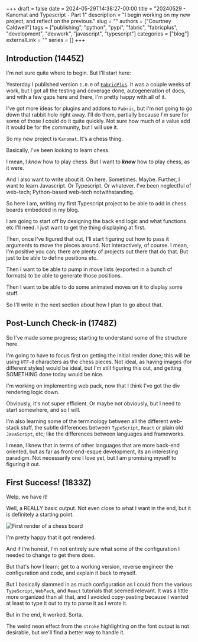 +++ 
draft = false
date = 2024-05-29T14:38:27-00:00
title = "20240529 - Kanomat and Typescript - Part 1"
description = "I begin working on my new project, and reflect on the previous."
slug = ""
authors = ["Courtney Caldwell"]
tags = ["publishing", "python", "pypi", "fabric", "fabricplus", "development", "devwork", "javascript", "typescript"]
categories = ["blog"]
externalLink = ""
series = []
+++

## Introduction (1445Z)

I'm not sure quite where to begin. But I'll start here:

Yesterday I published version `1.0.0` of [`FabricPlus`](https://github.com/prokopto-dev/fabric-plus). It was a couple weeks of work, but I got all the testing and coverage done, autogeneration of docs, and with a few gaps here and there, I'm pretty happy with all of it.

I've got more ideas for plugins and addons to `Fabric`, but I'm not going to go down that rabbit hole right away. I'll do them, partially because I'm sure for some of those I could do it quite quickly. Not sure how much of a value add it would be for the community, but I will use it.

So my new project is `Kanomat`. It's a chess thing.

Basically, I've been looking to learn chess.

I mean, I *know* how to play chess. But I want to ***know*** how to play chess, as it were.

And I also want to write about it. On here. Sometimes. Maybe. Further, I want to learn Javascript. Or Typescript. Or whatever. I've been neglectful of web-tech; Python-based web-tech notwithstanding.

So here I am, writing my first Typescript project to be able to add in chess boards embedded in my blog.

I am going to start off by designing the back end logic and what functions etc I'll need. I just want to get the thing displaying at first.

Then, once I've figured that out, I'll start figuring out how to pass it arguments to move the pieces around. Not interactively, of course. I mean, I'm positive you can; there are plenty of projects out there that do that. But just to be able to define positions etc.

Then I want to be able to pump in move lists (exported in a bunch of formats) to be able to generate those positions.

Then I want to be able to do some animated moves on it to display some stuff.

So I'll write in the next section about how I plan to go about that.

## Post-Lunch Check-in (1748Z)

So I've made some progress; starting to understand some of the structure here.

I'm going to have to focus first on getting the initial render done; this will be using `UTF-8` characters as the chess pieces. Not ideal, as having images (for different styles) would be ideal, but I'm still figuring this out, and getting SOMETHING done today would be nice.

I'm working on implementing web pack, now that I think I've got the div rendering logic down.

Obviously, it's not super efficient. Or maybe not obviously, but I need to start somewhere, and so I will.

I'm also learning some of the terminology between all the different web-stack stuff, the subtle differences between `TypeScript`, `React` or plain old `JavaScript`, etc; like the differences between languages and frameworks.

I mean, I knew that in terms of other languages that are more back-end oriented, but as far as front-end-esque development, its an interesting paradigm. Not necessarily one I love yet, but I am promising myself to figuring it out.

## First Success! (1833Z)

Welp, we have it!

Well, a REALLY basic output. Not even close to what I want in the end, but it is definitely a starting point.

![First render of a chess board](/20240529-first-render.png)

I'm pretty happy that it got rendered.

And if I'm honest, I'm not entirely sure what some of the configuration I needed to change to get there does.

But that's how I learn; get to a working version, reverse engineer the configuration and code, and explain it back to myself.

But I basically slammed in as much configuration as I could from the various `TypeScript`, `WebPack`, and `React` tutorials that seemed relevant. It was a little more organized than all that, and I avoided copy-pasting because I wanted at least to type it out to try to parse it as I wrote it.

But in the end, it worked. Sorta.

The weird neon effect from the `stroke` highlighting on the font output is not desirable, but we'll find a better way to handle it.
